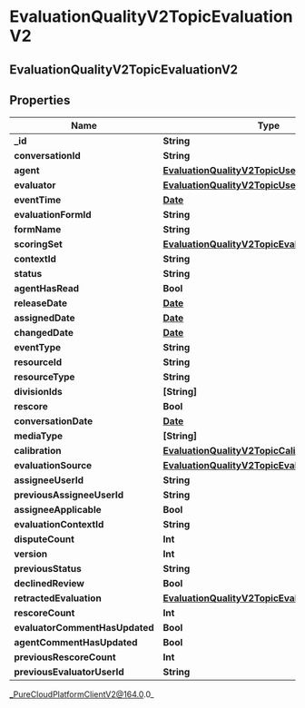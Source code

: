 # EvaluationQualityV2TopicEvaluationV2

## EvaluationQualityV2TopicEvaluationV2

## Properties

|Name | Type | Description | Notes|
|------------ | ------------- | ------------- | -------------|
| **_id** | **String** |  | [optional] |
| **conversationId** | **String** |  | [optional] |
| **agent** | [**EvaluationQualityV2TopicUser**](EvaluationQualityV2TopicUser) |  | [optional] |
| **evaluator** | [**EvaluationQualityV2TopicUser**](EvaluationQualityV2TopicUser) |  | [optional] |
| **eventTime** | [**Date**](Date) |  | [optional] |
| **evaluationFormId** | **String** |  | [optional] |
| **formName** | **String** |  | [optional] |
| **scoringSet** | [**EvaluationQualityV2TopicEvaluationScoringSet**](EvaluationQualityV2TopicEvaluationScoringSet) |  | [optional] |
| **contextId** | **String** |  | [optional] |
| **status** | **String** |  | [optional] |
| **agentHasRead** | **Bool** |  | [optional] |
| **releaseDate** | [**Date**](Date) |  | [optional] |
| **assignedDate** | [**Date**](Date) |  | [optional] |
| **changedDate** | [**Date**](Date) |  | [optional] |
| **eventType** | **String** |  | [optional] |
| **resourceId** | **String** |  | [optional] |
| **resourceType** | **String** |  | [optional] |
| **divisionIds** | **[String]** |  | [optional] |
| **rescore** | **Bool** |  | [optional] |
| **conversationDate** | [**Date**](Date) |  | [optional] |
| **mediaType** | **[String]** |  | [optional] |
| **calibration** | [**EvaluationQualityV2TopicCalibration**](EvaluationQualityV2TopicCalibration) |  | [optional] |
| **evaluationSource** | [**EvaluationQualityV2TopicEvaluationSource**](EvaluationQualityV2TopicEvaluationSource) |  | [optional] |
| **assigneeUserId** | **String** |  | [optional] |
| **previousAssigneeUserId** | **String** |  | [optional] |
| **assigneeApplicable** | **Bool** |  | [optional] |
| **evaluationContextId** | **String** |  | [optional] |
| **disputeCount** | **Int** |  | [optional] |
| **version** | **Int** |  | [optional] |
| **previousStatus** | **String** |  | [optional] |
| **declinedReview** | **Bool** |  | [optional] |
| **retractedEvaluation** | [**EvaluationQualityV2TopicEvaluationReference**](EvaluationQualityV2TopicEvaluationReference) |  | [optional] |
| **rescoreCount** | **Int** |  | [optional] |
| **evaluatorCommentHasUpdated** | **Bool** |  | [optional] |
| **agentCommentHasUpdated** | **Bool** |  | [optional] |
| **previousRescoreCount** | **Int** |  | [optional] |
| **previousEvaluatorUserId** | **String** |  | [optional] |



_PureCloudPlatformClientV2@164.0.0_
